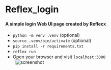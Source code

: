 # Reflex_login
#### A simple login Web UI page created by Reflecx 
- `python -m venv .venv` (optional)
- `source .venv/bin/activate` (optional)
- `pip install -r requirements.txt`
- `reflex run`
- Open your browser and visit `localhost:3000`<br/>
  &nbsp;
![screenshot](https://i.meee.com.tw/siyrkMs.png)
